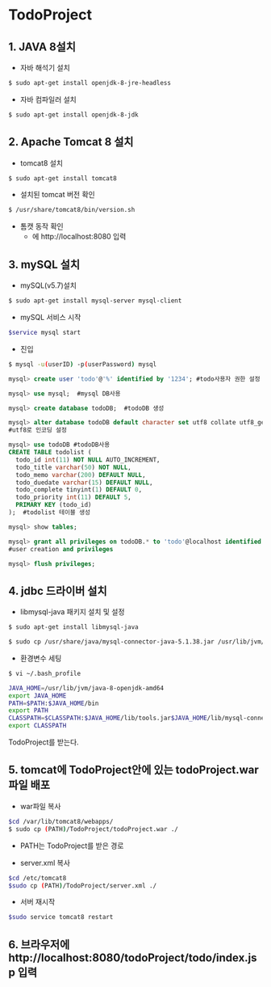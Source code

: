 # TodoProject
## 1. JAVA 8설치
* 자바 해석기 설치
```bash
$ sudo apt-get install openjdk-8-jre-headless
```
* 자바 컴파일러 설치
```bash
$ sudo apt-get install openjdk-8-jdk
```

## 2. Apache Tomcat 8 설치
* tomcat8 설치
```bash
$ sudo apt-get install tomcat8
```
* 설치된 tomcat 버전 확인
```bash
$ /usr/share/tomcat8/bin/version.sh
```
* 톰캣 동작 확인
  * 에 http://localhost:8080 입력

## 3. mySQL 설치
* mySQL(v5.7)설치
```bash
$ sudo apt-get install mysql-server mysql-client
```
* mySQL 서비스 시작
```bash
$service mysql start
```
* 진입
```bash
$ mysql -u(userID) -p(userPassword) mysql
```
```sql
mysql> create user 'todo'@'%' identified by '1234'; #todo사용자 권한 설정

mysql> use mysql;  #mysql DB사용

mysql> create database todoDB;  #todoDB 생성

mysql> alter database todoDB default character set utf8 collate utf8_general_ci;
#utf8로 인코딩 설정

mysql> use todoDB #todoDB사용
CREATE TABLE todolist (
  todo_id int(11) NOT NULL AUTO_INCREMENT,
  todo_title varchar(50) NOT NULL,
  todo_memo varchar(200) DEFAULT NULL,
  todo_duedate varchar(15) DEFAULT NULL,
  todo_complete tinyint(1) DEFAULT 0,
  todo_priority int(11) DEFAULT 5,
  PRIMARY KEY (todo_id)
);  #todolist 테이블 생성

mysql> show tables;

mysql> grant all privileges on todoDB.* to 'todo'@localhost identified by "1234";
#user creation and privileges

mysql> flush privileges;
```
## 4. jdbc 드라이버 설치
* libmysql-java 패키지 설치 및 설정
```bash
$ sudo apt-get install libmysql-java

$ sudo cp /usr/share/java/mysql-connector-java-5.1.38.jar /usr/lib/jvm/java-8-openjdk-amd64/lib
```
* 환경변수 세팅
```bash
$ vi ~/.bash_profile

JAVA_HOME=/usr/lib/jvm/java-8-openjdk-amd64
export JAVA_HOME
PATH=$PATH:$JAVA_HOME/bin
export PATH
CLASSPATH=$CLASSPATH:$JAVA_HOME/lib/tools.jar$JAVA_HOME/lib/mysql-connector-    java-5.1.38.jar:.
export CLASSPATH
```
TodoProject를 받는다.

## 5. tomcat에 TodoProject안에 있는 todoProject.war파일 배포

* war파일 복사
```bash
$cd /var/lib/tomcat8/webapps/
$ sudo cp (PATH)/TodoProject/todoProject.war ./
```
  * PATH는 TodoProject를 받은 경로

* server.xml 복사
```bash
$cd /etc/tomcat8
$sudo cp (PATH)/TodoProject/server.xml ./
```
* 서버 재시작
```bash
$sudo service tomcat8 restart
```

## 6. 브라우저에 http://localhost:8080/todoProject/todo/index.jsp 입력

